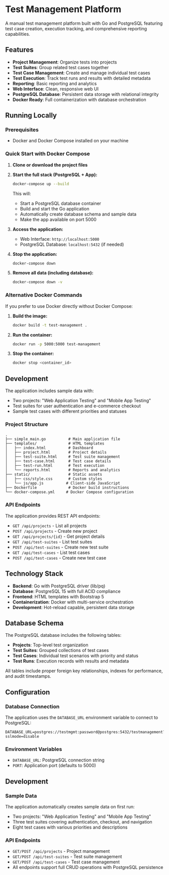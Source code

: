 # Test Management Platform

A manual test management platform built with Go and PostgreSQL featuring test case creation, execution tracking, and comprehensive reporting capabilities.

## Features

- **Project Management**: Organize tests into projects
- **Test Suites**: Group related test cases together  
- **Test Case Management**: Create and manage individual test cases
- **Test Execution**: Track test runs and results with detailed metadata
- **Reporting**: Basic reporting and analytics
- **Web Interface**: Clean, responsive web UI
- **PostgreSQL Database**: Persistent data storage with relational integrity
- **Docker Ready**: Full containerization with database orchestration

## Running Locally

### Prerequisites

- Docker and Docker Compose installed on your machine

### Quick Start with Docker Compose

1. **Clone or download the project files**

2. **Start the full stack (PostgreSQL + App):**
   ```bash
   docker-compose up --build
   ```
   This will:
   - Start a PostgreSQL database container
   - Build and start the Go application
   - Automatically create database schema and sample data
   - Make the app available on port 5000

3. **Access the application:**
   - Web Interface: `http://localhost:5000`
   - PostgreSQL Database: `localhost:5432` (if needed)

4. **Stop the application:**
   ```bash
   docker-compose down
   ```

5. **Remove all data (including database):**
   ```bash
   docker-compose down -v
   ```

### Alternative Docker Commands

If you prefer to use Docker directly without Docker Compose:

1. **Build the image:**
   ```bash
   docker build -t test-management .
   ```

2. **Run the container:**
   ```bash
   docker run -p 5000:5000 test-management
   ```

3. **Stop the container:**
   ```bash
   docker stop <container_id>
   ```

## Development

The application includes sample data with:
- Two projects: "Web Application Testing" and "Mobile App Testing"
- Test suites for user authentication and e-commerce checkout
- Sample test cases with different priorities and statuses

### Project Structure

```
.
├── simple_main.go          # Main application file
├── templates/              # HTML templates
│   ├── index.html          # Dashboard
│   ├── project.html        # Project details
│   ├── test-suite.html     # Test suite management
│   ├── test-case.html      # Test case details
│   ├── test-run.html       # Test execution
│   └── reports.html        # Reports and analytics
├── static/                 # Static assets
│   ├── css/style.css       # Custom styles
│   └── js/app.js          # Client-side JavaScript
├── Dockerfile              # Docker build instructions
└── docker-compose.yml     # Docker Compose configuration
```

### API Endpoints

The application provides REST API endpoints:

- `GET /api/projects` - List all projects
- `POST /api/projects` - Create new project
- `GET /api/projects/{id}` - Get project details
- `GET /api/test-suites` - List test suites
- `POST /api/test-suites` - Create new test suite
- `GET /api/test-cases` - List test cases
- `POST /api/test-cases` - Create new test case

## Technology Stack

- **Backend**: Go with PostgreSQL driver (lib/pq)
- **Database**: PostgreSQL 15 with full ACID compliance
- **Frontend**: HTML templates with Bootstrap 5
- **Containerization**: Docker with multi-service orchestration
- **Development**: Hot-reload capable, persistent data storage

## Database Schema

The PostgreSQL database includes the following tables:
- **Projects**: Top-level test organization
- **Test Suites**: Grouped collections of test cases
- **Test Cases**: Individual test scenarios with priority and status
- **Test Runs**: Execution records with results and metadata

All tables include proper foreign key relationships, indexes for performance, and audit timestamps.

## Configuration

### Database Connection
The application uses the `DATABASE_URL` environment variable to connect to PostgreSQL:
```
DATABASE_URL=postgres://testmgmt:password@postgres:5432/testmanagement?sslmode=disable
```

### Environment Variables
- `DATABASE_URL`: PostgreSQL connection string
- `PORT`: Application port (defaults to 5000)

## Development

### Sample Data
The application automatically creates sample data on first run:
- Two projects: "Web Application Testing" and "Mobile App Testing"  
- Three test suites covering authentication, checkout, and navigation
- Eight test cases with various priorities and descriptions

### API Endpoints
- `GET/POST /api/projects` - Project management
- `GET/POST /api/test-suites` - Test suite management
- `GET/POST /api/test-cases` - Test case management
- All endpoints support full CRUD operations with PostgreSQL persistence